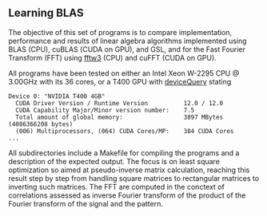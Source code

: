 ## Learning BLAS

The objective of this set of programs is to compare implementation, performance and results
of linear algebra algorithms implemented using BLAS (CPU), cuBLAS (CUDA on GPU), and GSL, and
for the Fast Fourier Transform (FFT) using <a href="https://www.fftw.org/">fftw3</a> (CPU) and 
cuFFT (CUDA on GPU).

All programs have been tested on either an Intel Xeon W-2295 CPU @ 3.00GHz with its 36 cores, or a
T400 GPU with <a href="https://github.com/NVIDIA/cuda-samples">deviceQuery</a> stating
```
Device 0: "NVIDIA T400 4GB"
  CUDA Driver Version / Runtime Version          12.0 / 12.0
  CUDA Capability Major/Minor version number:    7.5
  Total amount of global memory:                 3897 MBytes (4086366208 bytes)
  (006) Multiprocessors, (064) CUDA Cores/MP:    384 CUDA Cores
...
```

All subdirectories include a Makefile for compiling the programs and a description of the expected output.
The focus is on least square optimization so aimed at pseudo-inverse matrix calculation, reaching this
result step by step from handling square matrices to rectangular matrices to inverting such matrices.
The FFT are computed in the conctext of correlations assessed as inverse Fourier transform of the product 
of the Fourier transform of the signal and the pattern.
